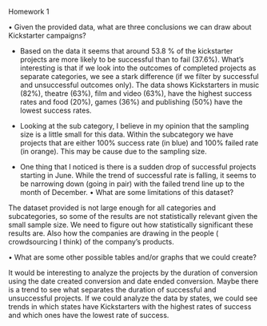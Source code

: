 Homework 1 


•	Given the provided data, what are three conclusions we can draw about Kickstarter campaigns?
-	Based on the data it seems that around 53.8 % of the kickstarter projects are more likely to be successful than to fail (37.6%). What’s interesting is that if we look into the outcomes of completed projects as separate categories, we see a stark difference (if we filter by successful and unsuccessful outcomes only). The data shows Kickstarters in music (82%), theatre (63%), film and video (63%), have the highest success rates and food (20%), games (36%) and publishing (50%) have the lowest success rates.


-	Looking at the sub category, I believe in my opinion that the sampling size is a little small for this data. Within the subcategory we have projects that are either 100% success rate (in blue) and 100% failed rate (in orange). This may be cause due to the sampling size. 


-	One thing that I noticed is there is a sudden drop of successful projects starting in June. While the trend of successful rate is falling, it seems to be narrowing down (going in pair) with the failed trend line up to the month of December. 
•	What are some limitations of this dataset?

The dataset provided is not large enough for all categories and subcategories, so some of the results are not statistically relevant given the small sample size. We need to figure out how statistically significant these results are. Also how the companies are drawing in the people ( crowdsourcing I think) of the company’s products.

•	What are some other possible tables and/or graphs that we could create?

It would be interesting to analyze the projects by the duration of conversion using the date created conversion and date ended conversion. Maybe there is a trend to see what separates the duration of successful and unsuccessful projects. If we could analyze the data by states, we could see trends in which states have Kickstarters with the highest rates of success and which ones have the lowest rate of success. 
 




